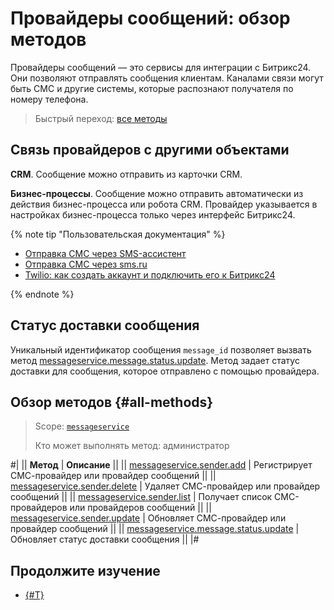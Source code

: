 # Провайдеры сообщений: обзор методов

Провайдеры сообщений — это сервисы для интеграции с Битрикс24. Они позволяют отправлять сообщения клиентам. Каналами связи могут быть СМС и другие системы, которые распознают получателя по номеру телефона.

> Быстрый переход: [все методы](#all-methods)

## Связь провайдеров с другими объектами

**CRM**. Сообщение можно отправить из карточки CRM.

**Бизнес-процессы**. Сообщение можно отправить автоматически из действия бизнес-процесса или робота CRM. Провайдер указывается в настройках бизнес-процесса только через интерфейс Битрикс24.

{% note tip "Пользовательская документация" %}

- [Отправка СМС через SMS-ассистент](https://helpdesk.bitrix24.ru/open/9230935/)
- [Отправка СМС через sms.ru](https://helpdesk.bitrix24.ru/open/6407131/)
- [Twilio: как создать аккаунт и подключить его к Битрикс24](https://helpdesk.bitrix24.ru/open/21912408/)

{% endnote %}

## Статус доставки сообщения

Уникальный идентификатор сообщения `message_id` позволяет вызвать метод [messageservice.message.status.update](./messageservice-message-status-update.md). Метод задает статус доставки для сообщения, которое отправлено с помощью провайдера.

## Обзор методов {#all-methods}

> Scope: [`messageservice`](../scopes/permissions)
>
> Кто может выполнять метод: администратор

#|
|| **Метод** | **Описание** ||
|| [messageservice.sender.add](./messageservice-sender-add.md) | Регистрирует СМС-провайдер или провайдер сообщений ||
|| [messageservice.sender.delete](./messageservice-sender-delete.md) | Удаляет СМС-провайдер или провайдер сообщений ||
|| [messageservice.sender.list](./messageservice-sender-list.md) | Получает список СМС-провайдеров или провайдеров сообщений ||
|| [messageservice.sender.update](./messageservice-sender-update.md) | Обновляет СМС-провайдер или провайдер сообщений ||
|| [messageservice.message.status.update](./messageservice-message-status-update.md) | Обновляет статус доставки сообщения ||
|#

## Продолжите изучение

-  [{#T}](./tutorial.md)
